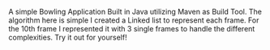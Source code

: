 A simple Bowling Application Built in Java utilizing Maven as Build Tool. The algorithm here is simple I created a Linked list to represent each frame. For the 10th frame I represented it with 3 single frames to handle the different complexities. Try it out for yourself!
